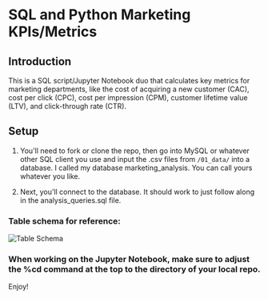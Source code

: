 # SQL and Python Marketing KPIs/Metrics

## Introduction
This is a SQL script/Jupyter Notebook duo that calculates key metrics for marketing departments, like the cost of acquiring a new customer (CAC), cost per click (CPC), cost per impression (CPM), customer lifetime value (LTV), and click-through rate (CTR).

## Setup

1. You'll need to fork or clone the repo, then go into MySQL or whatever other SQL client you use and input the .csv files from `/01_data/` into a database. I called my database marketing_analysis. You can call yours whatever you like.

2. Next, you'll connect to the database. It should work to just follow along in the analysis_queries.sql file.

### Table schema for reference:
![Table Schema](/tree/master/03_images/tableschema.png)

### When working on the Jupyter Notebook, make sure to adjust the %cd command at the top to the directory of your local repo.

Enjoy!
